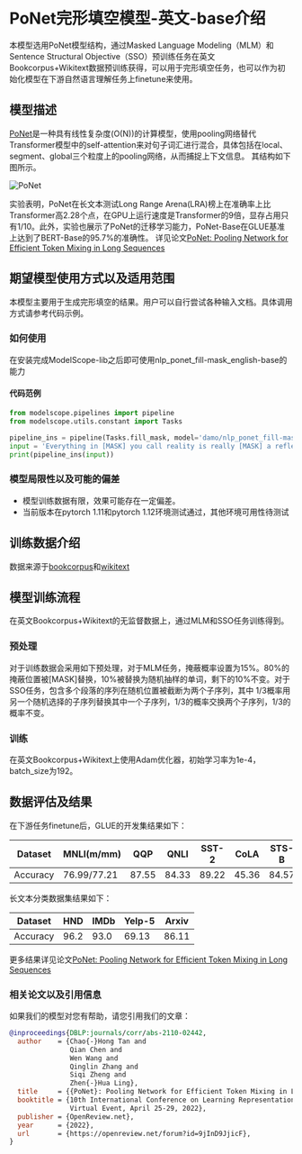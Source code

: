 
# PoNet完形填空模型-英文-base介绍

本模型选用PoNet模型结构，通过Masked Language Modeling（MLM）和Sentence Structural Objective（SSO）预训练任务在英文Bookcorpus+Wikitext数据预训练获得，可以用于完形填空任务，也可以作为初始化模型在下游自然语言理解任务上finetune来使用。

## 模型描述
[PoNet](https://arxiv.org/abs/2110.02442)是一种具有线性复杂度(O(N))的计算模型，使用pooling网络替代Transformer模型中的self-attention来对句子词汇进行混合，具体包括在local、segment、global三个粒度上的pooling网络，从而捕捉上下文信息。
其结构如下图所示。

![PoNet](./resources/PoNet.png)

实验表明，PoNet在长文本测试Long Range Arena(LRA)榜上在准确率上比Transformer高2.28个点，在GPU上运行速度是Transformer的9倍，显存占用只有1/10。此外，实验也展示了PoNet的迁移学习能力，PoNet-Base在GLUE基准上达到了BERT-Base的95.7%的准确性。
详见论文[PoNet: Pooling Network for Efficient Token Mixing in Long Sequences](https://arxiv.org/abs/2110.02442)


## 期望模型使用方式以及适用范围
本模型主要用于生成完形填空的结果。用户可以自行尝试各种输入文档。具体调用方式请参考代码示例。

### 如何使用
在安装完成ModelScope-lib之后即可使用nlp_ponet_fill-mask_english-base的能力

#### 代码范例
```python
from modelscope.pipelines import pipeline
from modelscope.utils.constant import Tasks

pipeline_ins = pipeline(Tasks.fill_mask, model='damo/nlp_ponet_fill-mask_english-base')
input = 'Everything in [MASK] you call reality is really [MASK] a reflection of your [MASK]. Your [MASK] universe is just a mirror [MASK] of your story.'
print(pipeline_ins(input))
```

### 模型局限性以及可能的偏差
- 模型训练数据有限，效果可能存在一定偏差。
- 当前版本在pytorch 1.11和pytorch 1.12环境测试通过，其他环境可用性待测试

## 训练数据介绍
数据来源于[bookcorpus](https://huggingface.co/datasets/bookcorpus)和[wikitext](https://huggingface.co/datasets/wikitext)

## 模型训练流程
在英文Bookcorpus+Wikitext的无监督数据上，通过MLM和SSO任务训练得到。

### 预处理
对于训练数据会采用如下预处理，对于MLM任务，掩蔽概率设置为15%。80%的掩蔽位置被[MASK]替换，10%被替换为随机抽样的单词，剩下的10%不变。对于SSO任务，包含多个段落的序列在随机位置被截断为两个子序列，其中
1/3概率用另一个随机选择的子序列替换其中一个子序列，1/3的概率交换两个子序列，1/3的概率不变。

### 训练
在英文Bookcorpus+Wikitext上使用Adam优化器，初始学习率为1e-4，batch_size为192。

## 数据评估及结果
在下游任务finetune后，GLUE的开发集结果如下：

| Dataset | MNLI(m/mm) | QQP | QNLI | SST-2 | CoLA | STS-B | MRPC | RTE | AVG |
| --- | --- | --- | --- | --- | --- | --- | --- |  --- | --- |
| Accuracy | 76.99/77.21 | 87.55 | 84.33 | 89.22 | 45.36 | 84.57 | 81.76 | 64.26 | 76.80 |

长文本分类数据集结果如下：

| Dataset | HND | IMDb | Yelp-5 | Arxiv |
| --- | --- | --- | --- | --- | 
| Accuracy | 96.2 | 93.0 | 69.13 | 86.11 | 

更多结果详见论文[PoNet: Pooling Network for Efficient Token Mixing in Long Sequences](https://arxiv.org/abs/2110.02442)

### 相关论文以及引用信息
如果我们的模型对您有帮助，请您引用我们的文章：
```BibTex
@inproceedings{DBLP:journals/corr/abs-2110-02442,
  author    = {Chao{-}Hong Tan and
               Qian Chen and
               Wen Wang and
               Qinglin Zhang and
               Siqi Zheng and
               Zhen{-}Hua Ling},
  title     = {{PoNet}: Pooling Network for Efficient Token Mixing in Long Sequences},
  booktitle = {10th International Conference on Learning Representations, {ICLR} 2022,
               Virtual Event, April 25-29, 2022},
  publisher = {OpenReview.net},
  year      = {2022},
  url       = {https://openreview.net/forum?id=9jInD9JjicF},
}
```
